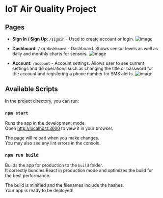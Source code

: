 # IoT Air Quality Project

## Pages
- **Sign In / Sign Up**: `/signin` - Used to create account or login.
![image](https://user-images.githubusercontent.com/43227523/167072280-286475ab-435b-49da-8816-69677cad0e03.png)

- **Dashboard**: `/` or `dashboard` - Dashboard. Shows sensor levels as well as daily and monthly charts for sensors.
![image](https://user-images.githubusercontent.com/43227523/167072044-510e95ec-ae8d-4ab0-9885-b593dff3925a.png)

- **Account**: `/account` - Account settings. Allows user to see current settings and do operations such as changing the title or password for the account and registering a phone number for SMS alerts.
![image](https://user-images.githubusercontent.com/43227523/167072079-dbf39b69-5ef0-4d2c-81c1-4c0002220934.png)


## Available Scripts

In the project directory, you can run:

### `npm start`

Runs the app in the development mode.\
Open [http://localhost:3000](http://localhost:3000) to view it in your browser.

The page will reload when you make changes.\
You may also see any lint errors in the console.

### `npm run build`

Builds the app for production to the `build` folder.\
It correctly bundles React in production mode and optimizes the build for the best performance.

The build is minified and the filenames include the hashes.\
Your app is ready to be deployed!
